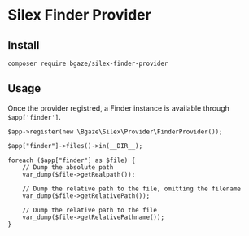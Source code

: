 # Silex Finder Provider

## Install

    composer require bgaze/silex-finder-provider
 
## Usage

Once the provider registred, a Finder instance is available through `$app['finder']`.

    $app->register(new \Bgaze\Silex\Provider\FinderProvider());
    
    $app["finder"]->files()->in(__DIR__);
    
    foreach ($app["finder"] as $file) {
        // Dump the absolute path
        var_dump($file->getRealpath());

        // Dump the relative path to the file, omitting the filename
        var_dump($file->getRelativePath());

        // Dump the relative path to the file
        var_dump($file->getRelativePathname());
    }
